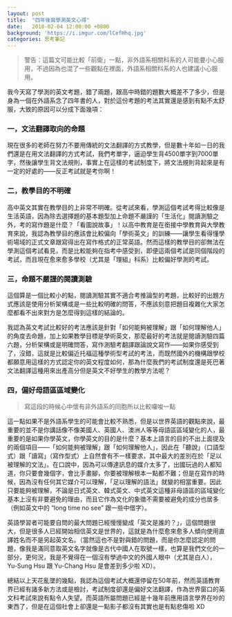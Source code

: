 ```yaml
---
layout: post
title:  "四年後寫學測英文心得"
date:   2018-02-04 12:00:00 +0800
background: 'https://i.imgur.com/lCefHhq.jpg'
categories: 思考筆記
---
```


> 警告：這篇文可能比較「前衛」一點，非外語系相關科系的人可能要小心服用，不過因為也混了一些觀點在裡面，外語系相關科系的人也建議小心服用。

我今天寫了學測的英文考題，錯了兩題，跟高中時錯的題數大概差不了多少，但是身為一個在外語系念了四年書的人，對於這份考題的考法其實還是感到有點不太舒服，大致的原因可以分成下面幾項：

### 一，文法翻譯取向的命題

現在很多的老師在努力不要用傳統的文法翻譯的方式教學，但是數十年如一日的我們還是在用文法翻譯的方式考試，我們考單字，逼迫學生背4500單字到7000單字，然後讓學生背文法規則，事實上在這樣的考試制度下，將文法規則背起來是有一定的好處的——反正考試就是考你啊！

### 二，教學目的不明確

高中英文其實在教學目的上非常不明確。從考試來看，學測這個考試考得比較像是生活英語，因為除去選擇題的基本題型加上命題不嚴謹的「生活化」閱讀測驗之外，考的寫作題是什麼？「看圖說故事」！以高中教育是在銜接中學教育與大學教育來說，我認為教學目的應該會比較偏向「學術英文」的訓練——讓學生看得懂學術場域的正式文章跟寫得出在寫作格式的正常英語。然而這樣的教學目的卻無法在學測這個考試看見，而是比較能夠在指考中感受到，即便這兩個考試是同個階段的考試，而且現在愈來愈多學校（尤其是「理組」科系）比較偏好學測的考試。

### 三，命題不嚴謹的閱讀測驗

這個算是一個比較小的點，閱讀測驗其實不適合考推論型的考題，比較好的出題方式應該是使用分析架構或是一些比較明確的問答，不應該刻意把題目複雜化大家怎麼都看不出來對方是怎麼得到這樣的結論的。

我認為英文考試比較好的考法應該是針對「如何能夠被理解」跟「如何理解他人」的角度去命題，加上如果教學目標是學術英文，那麼最好的考法就是閱讀測驗四篇六題，分析架構或是明確問答，寫作測驗考翻譯跟論說文寫作——如果你感受到了，沒錯，這就是比較偏近托福這種學術型考試的考法，而既然國外的機構跟學校都願意用這樣的方式認定你的英文程度如何，那為什麼我們的考試制度還是死巴著文法翻譯這種用來出產高分但是英文不好學生的教學方法呢？

### 四，偏好母語區區域變化

> 寫這段的時候心中懷有非外語系的同胞所以比較囉唆一點

這一點如果不是外語系學生的可能會比較不熟悉，但是以世界英語的觀點來說，最重要的並不是你講話像不像美國人、英國人、澳洲人等等母語區區域變化的人，最重要的是如果你學英文，你學英文的目的是什麼？基本上語言的目的不出上面提及的兩個項目——「如何能夠被理解」跟「如何理解他人」，因此在「聽說」（口語型式）跟「讀寫」（寫作型式）上自然會有不一樣要求，其中最大的差別在於「足以被理解的文法」。在口說中，因為可以傳達訊息的媒介太多了，出國玩過的人都知道，你只要會幾個字，會比手畫腳，你要被理解根本一點都不難；但是在寫作的時候，因為沒有任何其它媒介可以理解，「足以理解的語法」就變的相當重要。因此只要能夠被理解，不論是日式英文、韓式英文、中式英文這種非母語區的區域變化基本上沒有非要避免的理由，而且它作為文化的象徵不需要被避免的成分也居多（例如英文中的 “long time no see” 跟一些中借字）。

英語學習者可能要自問的最大問題已經慢慢變成「英文是誰的？」，這個問題很大，但是很多人已經開始相信英文是世界的，這就是為什麼愈來愈多人傾向使用直譯姓名而不是另起英文名。（當然這也不是對與錯的問題，而是你怎麼認定的問題，像我是滿同意取英文名字就像是古代中國人在取號一樣，也算是我們文化的一部分，更何況，我是不覺得在一個沒有學過中文的外國人眼中（尤其是白人）， Yu-Sung Hsu 跟 Yu-Chang Hsu 是會差到多少啦 XD）。

總結以上天花亂墜的幾點，我認為這個考試大概還停留在50年前，然而英語教育界已經有諸多新方法或是檢討，考試制度卻還是偏好文法翻譯，作為世界窗口的英文科考試來說有點令人失望。而英語所屬問題已經是十幾年前應用語言學界在吵的東西了，但是在這個社會上卻還是一點影子都沒有其實也是有點悲傷啦 XD
